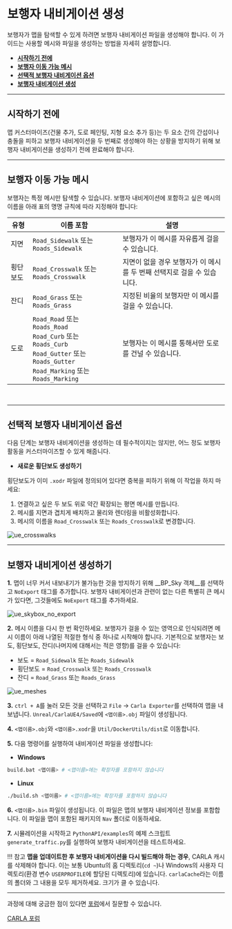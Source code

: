 # 보행자 내비게이션 생성

보행자가 맵을 탐색할 수 있게 하려면 보행자 내비게이션 파일을 생성해야 합니다. 이 가이드는 사용할 메시와 파일을 생성하는 방법을 자세히 설명합니다.

- [__시작하기 전에__](#before-you-begin)
- [__보행자 이동 가능 메시__](#pedestrian-navigable-meshes)
- [__선택적 보행자 내비게이션 옵션__](#optional-pedestrian-navigation-options)
- [__보행자 내비게이션 생성__](#generate-the-pedestrian-navigation)

---

## 시작하기 전에

맵 커스터마이즈(건물 추가, 도로 페인팅, 지형 요소 추가 등)는 두 요소 간의 간섭이나 충돌을 피하고 보행자 내비게이션을 두 번째로 생성해야 하는 상황을 방지하기 위해 보행자 내비게이션을 생성하기 전에 완료해야 합니다.

---

## 보행자 이동 가능 메시

보행자는 특정 메시만 탐색할 수 있습니다. 보행자 내비게이션에 포함하고 싶은 메시의 이름을 아래 표의 명명 규칙에 따라 지정해야 합니다:

| 유형 | 이름 포함 | 설명 |
|------|------------|-------------|
| 지면 | `Road_Sidewalk` 또는 `Roads_Sidewalk` | 보행자가 이 메시를 자유롭게 걸을 수 있습니다. |
| 횡단보도 | `Road_Crosswalk` 또는 `Roads_Crosswalk` | 지면이 없을 경우 보행자가 이 메시를 두 번째 선택지로 걸을 수 있습니다. |
| 잔디 | `Road_Grass` 또는 `Roads_Grass` | 지정된 비율의 보행자만 이 메시를 걸을 수 있습니다. |
| 도로 | `Road_Road` 또는 `Roads_Road` <br> `Road_Curb` 또는 `Roads_Curb` <br> `Road_Gutter` 또는 `Roads_Gutter` <br> `Road_Marking` 또는 `Roads_Marking` | 보행자는 이 메시를 통해서만 도로를 건널 수 있습니다. |

<br>

---

## 선택적 보행자 내비게이션 옵션

다음 단계는 보행자 내비게이션을 생성하는 데 필수적이지는 않지만, 어느 정도 보행자 활동을 커스터마이즈할 수 있게 해줍니다.

- __새로운 횡단보도 생성하기__

횡단보도가 이미 `.xodr` 파일에 정의되어 있다면 중복을 피하기 위해 이 작업을 하지 마세요:

1. 연결하고 싶은 두 보도 위로 약간 확장되는 평면 메시를 만듭니다.
2. 메시를 지면과 겹치게 배치하고 물리와 렌더링을 비활성화합니다.
3. 메시의 이름을 `Road_Crosswalk` 또는 `Roads_Crosswalk`로 변경합니다.

![ue_crosswalks](../img/ue_crosswalks.jpg)

---
## 보행자 내비게이션 생성하기

__1.__ 맵이 너무 커서 내보내기가 불가능한 것을 방지하기 위해 __BP_Sky 객체__를 선택하고 `NoExport` 태그를 추가합니다. 보행자 내비게이션과 관련이 없는 다른 특별히 큰 메시가 있다면, 그것들에도 `NoExport` 태그를 추가하세요.

![ue_skybox_no_export](../img/ue_noexport.png)

__2.__ 메시 이름을 다시 한 번 확인하세요. 보행자가 걸을 수 있는 영역으로 인식되려면 메시 이름이 아래 나열된 적절한 형식 중 하나로 시작해야 합니다. 기본적으로 보행자는 보도, 횡단보도, 잔디(나머지에 대해서는 적은 영향)를 걸을 수 있습니다:

*   보도 = `Road_Sidewalk` 또는 `Roads_Sidewalk`
*   횡단보도 = `Road_Crosswalk` 또는 `Roads_Crosswalk`
*   잔디 = `Road_Grass` 또는 `Roads_Grass`

![ue_meshes](../img/ue_meshes.jpg)

__3.__ `ctrl + A`를 눌러 모든 것을 선택하고 `File` -> `Carla Exporter`를 선택하여 맵을 내보냅니다. `Unreal/CarlaUE4/Saved`에 `<맵이름>.obj` 파일이 생성됩니다.

__4.__ `<맵이름>.obj`와 `<맵이름>.xodr`을 `Util/DockerUtils/dist`로 이동합니다.

__5.__ 다음 명령어를 실행하여 내비게이션 파일을 생성합니다:

*   __Windows__
```sh
build.bat <맵이름> # <맵이름>에는 확장자를 포함하지 않습니다
```
*   __Linux__
```sh
./build.sh <맵이름> # <맵이름>에는 확장자를 포함하지 않습니다
```

__6.__ `<맵이름>.bin` 파일이 생성됩니다. 이 파일은 맵의 보행자 내비게이션 정보를 포함합니다. 이 파일을 맵이 포함된 패키지의 `Nav` 폴더로 이동하세요.

__7.__ 시뮬레이션을 시작하고 `PythonAPI/examples`의 예제 스크립트 `generate_traffic.py`를 실행하여 보행자 내비게이션을 테스트하세요.

!!! 참고
    **맵을 업데이트한 후 보행자 내비게이션을 다시 빌드해야 하는 경우**, CARLA 캐시를 삭제해야 합니다. 이는 보통 Ubuntu의 홈 디렉토리(`cd ~`)나 Windows의 사용자 디렉토리(환경 변수 `USERPROFILE`에 할당된 디렉토리)에 있습니다. `carlaCache`라는 이름의 폴더와 그 내용을 모두 제거하세요. 크기가 클 수 있습니다.

---

과정에 대해 궁금한 점이 있다면 [포럼](https://github.com/carla-simulator/carla/discussions)에서 질문할 수 있습니다.

<div class="build-buttons">
<p>
<a href="https://github.com/carla-simulator/carla/discussions" target="_blank" class="btn btn-neutral" title="CARLA 포럼으로 이동">
CARLA 포럼</a>
</p>
</div>